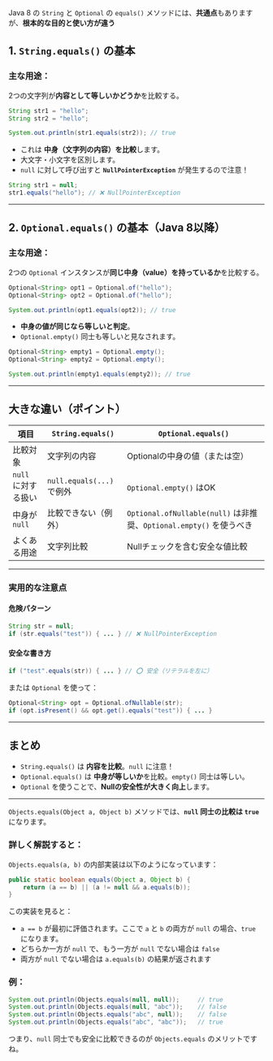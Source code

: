 Java 8 の `String` と `Optional` の `equals()` メソッドには、**共通点**もありますが、**根本的な目的と使い方が違う**

##  1. `String.equals()` の基本

###  主な用途：
2つの文字列が**内容として等しいかどうか**を比較する。

```java
String str1 = "hello";
String str2 = "hello";

System.out.println(str1.equals(str2)); // true
```

- これは **中身（文字列の内容）を比較**します。
- 大文字・小文字を区別します。
- `null` に対して呼び出すと **`NullPointerException`** が発生するので注意！

```java
String str1 = null;
str1.equals("hello"); // ❌ NullPointerException
```

---

##  2. `Optional.equals()` の基本（Java 8以降）

###  主な用途：
2つの `Optional` インスタンスが**同じ中身（value）を持っているか**を比較する。

```java
Optional<String> opt1 = Optional.of("hello");
Optional<String> opt2 = Optional.of("hello");

System.out.println(opt1.equals(opt2)); // true
```

- **中身の値が同じなら等しいと判定**。
- `Optional.empty()` 同士も等しいと見なされます。

```java
Optional<String> empty1 = Optional.empty();
Optional<String> empty2 = Optional.empty();

System.out.println(empty1.equals(empty2)); // true
```

---

##  大きな違い（ポイント）

| 項目 | `String.equals()` | `Optional.equals()` |
|------|------------------|--------------------|
| 比較対象 | 文字列の内容 | Optionalの中身の値（または空） |
| `null` に対する扱い | `null.equals(...)` で例外 | `Optional.empty()` はOK |
| 中身が `null` | 比較できない（例外） | `Optional.ofNullable(null)` は非推奨、`Optional.empty()` を使うべき |
| よくある用途 | 文字列比較 | Nullチェックを含む安全な値比較 |

---

###  実用的な注意点

####  危険パターン

```java
String str = null;
if (str.equals("test")) { ... } // ❌ NullPointerException
```

#### 安全な書き方

```java
if ("test".equals(str)) { ... } // ⭕ 安全（リテラルを左に）
```

または `Optional` を使って：

```java
Optional<String> opt = Optional.ofNullable(str);
if (opt.isPresent() && opt.get().equals("test")) { ... }
```

---

##  まとめ

- `String.equals()` は **内容を比較**。`null` に注意！
- `Optional.equals()` は **中身が等しいか**を比較。`empty()` 同士は等しい。
- `Optional` を使うことで、**Nullの安全性が大きく向上**します。

---
 `Objects.equals(Object a, Object b)` メソッドでは、**`null` 同士の比較は `true`** になります。

### 詳しく解説すると：

`Objects.equals(a, b)` の内部実装は以下のようになっています：

```java
public static boolean equals(Object a, Object b) {
    return (a == b) || (a != null && a.equals(b));
}
```

この実装を見ると：

- `a == b` が最初に評価されます。ここで `a` と `b` の両方が `null` の場合、`true` になります。
- どちらか一方が `null` で、もう一方が `null` でない場合は `false`
- 両方が `null` でない場合は `a.equals(b)` の結果が返されます

### 例：

```java
System.out.println(Objects.equals(null, null));     // true
System.out.println(Objects.equals(null, "abc"));    // false
System.out.println(Objects.equals("abc", null));    // false
System.out.println(Objects.equals("abc", "abc"));   // true
```

つまり、`null` 同士でも安全に比較できるのが `Objects.equals` のメリットですね。


